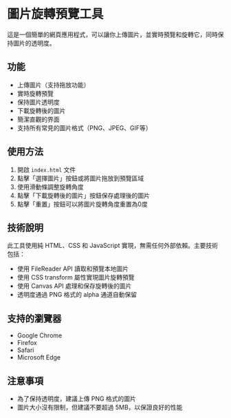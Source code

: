 # 圖片旋轉預覽工具

這是一個簡單的網頁應用程式，可以讓你上傳圖片，並實時預覽和旋轉它，同時保持圖片的透明度。

## 功能

- 上傳圖片（支持拖放功能）
- 實時旋轉預覽
- 保持圖片透明度
- 下載旋轉後的圖片
- 簡潔直觀的界面
- 支持所有常見的圖片格式（PNG、JPEG、GIF等）

## 使用方法

1. 開啟 `index.html` 文件
2. 點擊「選擇圖片」按鈕或將圖片拖放到預覽區域
3. 使用滑動條調整旋轉角度
4. 點擊「下載旋轉後的圖片」按鈕保存處理後的圖片
5. 點擊「重置」按鈕可以將圖片旋轉角度重置為0度

## 技術說明

此工具使用純 HTML、CSS 和 JavaScript 實現，無需任何外部依賴。主要技術包括：

- 使用 FileReader API 讀取和預覽本地圖片
- 使用 CSS transform 屬性實現圖片旋轉預覽
- 使用 Canvas API 處理和保存旋轉後的圖片
- 透明度通過 PNG 格式的 alpha 通道自動保留

## 支持的瀏覽器

- Google Chrome
- Firefox
- Safari
- Microsoft Edge

## 注意事項

- 為了保持透明度，建議上傳 PNG 格式的圖片
- 圖片大小沒有限制，但建議不要超過 5MB，以保證良好的性能 